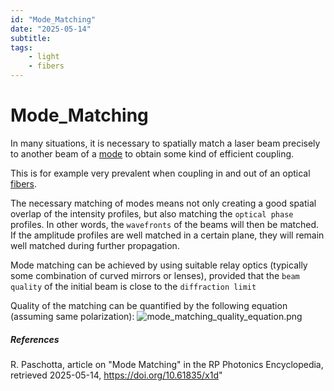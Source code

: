 ```yaml
---
id: "Mode_Matching"
date: "2025-05-14"
subtitle: 
tags:
    - light
    - fibers
---
```


# Mode_Matching

In many situations, it is necessary to spatially match a laser beam precisely to another beam of a [mode](general_knowledge/Light_Modes.md) to obtain some kind of efficient coupling.

This is for example very prevalent when coupling in and out of an optical [fibers](general_knowledge/Fibers.md).

The necessary matching of modes means not only creating a good spatial overlap of the intensity profiles, but also matching the `optical phase` profiles. In other words, the `wavefronts` of the beams will then be matched. If the amplitude profiles are well matched in a certain plane, they will remain well matched during further propagation.

Mode matching can be achieved by using suitable relay optics (typically some combination of curved mirrors or lenses), provided that the `beam quality` of the initial beam is close to the `diffraction limit`

Quality of the matching can be quantified by the following equation (assuming same polarization):
![mode_matching_quality_equation.png](assets/imgs/mode_matching_quality_equation.png)


##### References
R. Paschotta, article on "Mode Matching" in the RP Photonics Encyclopedia, retrieved 2025-05-14, https://doi.org/10.61835/x1d"
